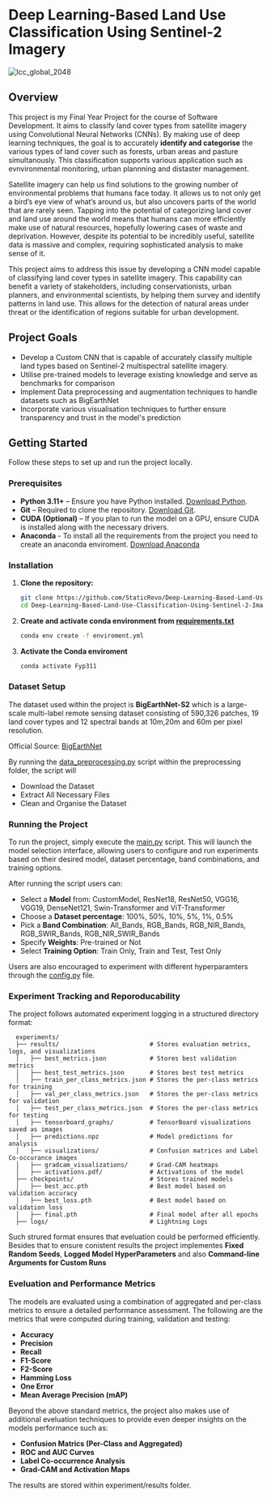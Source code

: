 # Deep Learning-Based Land Use Classification Using Sentinel-2 Imagery
![lcc_global_2048](https://github.com/StaticRevo/Deep-Learning-Based-Land-Use-Classification-Using-Sentinel-2-Imagery/assets/116385849/66458441-3032-439f-81a4-75b43a13d21e)

## Overview
This project is my Final Year Project for the course of Software Development. It aims to classify land cover types from satellite imagery using Convolutional Neural Networks (CNNs). By making use of deep learning techniques, the goal is to accurately **identify and categorise** the various types of land cover such as forests, urban areas and pasture simultanously. This classification supports various application such as evnvironmental monitoring, urban plannning and distaster management.

Satellite imagery can help us find solutions to the growing number of environmental problems that humans face today. It allows us to not only get a bird’s eye view of what’s around us, but also uncovers parts of the world that are rarely seen. Tapping into the potential of categorizing land cover and land use around the world means that humans can more efficiently make use of natural resources, hopefully lowering cases of waste and deprivation. However, despite its potential to be incredibly useful, satellite data is massive and complex, requiring sophisticated analysis to make sense of it.

This project aims to address this issue by developing a CNN model capable of classifying land cover types in satellite imagery. This capability can benefit a variety of stakeholders, including conservationists, urban planners, and environmental scientists, by helping them survey and identify patterns in land use. This allows for the detection of natural areas under threat or the identification of regions suitable for urban development.

## Project Goals
- Develop a Custom CNN that is capable of accurately classify multiple land types based on Sentinel-2 multispectral satellite imagery.
- Utilise pre-trained models to leverage existing knowledge and serve as benchmarks for comparison
- Implement Data preprocessing and augmentation techniques to handle datasets such as BigEarthNet
- Incorporate various visualisation techniques to further ensure transparency and trust in the model's prediction

## Getting Started
Follow these steps to set up and run the project locally.
### Prerequisites
- **Python 3.11+** – Ensure you have Python installed. [Download Python](https://www.python.org/downloads/).
- **Git** – Required to clone the repository. [Download Git](https://git-scm.com/downloads).
- **CUDA (Optional)** – If you plan to run the model on a GPU, ensure CUDA is installed along with the necessary drivers.
- **Anaconda** - To install all the requirements from the project you need to create an anaconda enviroment. [Download Anaconda](https://www.anaconda.com/products/distribution)

### Installation
1. **Clone the repository:**
   ```bash
   git clone https://github.com/StaticRevo/Deep-Learning-Based-Land-Use-Classification-Using-Sentinel-2-Imagery.git
   cd Deep-Learning-Based-Land-Use-Classification-Using-Sentinel-2-Imagery
   
2. **Create and activate conda environment from [requirements.txt](https://github.com/StaticRevo/FYP-Multi-Label-Classification-using-Deep-Learning/blob/main/requirements.txt)**
   ```bash
   conda env create -f enviroment.yml

3. **Activate the Conda enviroment**
   ```bash
   conda activate Fyp311

### Dataset Setup
The dataset used within the project is **BigEarthNet-S2** which is a large-scale multi-label remote sensing dataset consisting of 590,326 patches, 19 land cover types and 12 spectral bands at 10m,20m and 60m per pixel resolution.

Official Source: [BigEarthNet](https://bigearth.net/)

By running the [data_preprocessing.py](https://github.com/StaticRevo/FYP-Multi-Label-Classification-using-Deep-Learning/blob/main/FYPProjectMultiSpectral/preprocessing/data_preprocessing.py) script within the preprocessing folder, the script will
- Download the Dataset
- Extract All Necessary Files
- Clean and Organise the Dataset

### Running the Project
To run the project, simply execute the [main.py](https://github.com/StaticRevo/FYP-Multi-Label-Classification-using-Deep-Learning/blob/main/main.py) script. This will launch the model selection interface, allowing users to configure and run experiments based on their desired model, dataset percentage, band combinations, and training options.

After running the script users can:
- Select a **Model** from: CustomModel, ResNet18, ResNet50, VGG16, VGG19, DenseNet121, Swin-Transformer and ViT-Transformer
- Choose a **Dataset percentage**: 100%, 50%, 10%, 5%, 1%, 0.5%
- Pick a **Band Combination**: All_Bands, RGB_Bands, RGB_NIR_Bands, RGB_SWIR_Bands, RGB_NIR_SWIR_Bands
- Specify **Weights**: Pre-trained or Not
- Select **Training Option**: Train Only, Train and Test, Test Only

Users are also encouraged to experiment with different hyperparamters through the [config.py](https://github.com/StaticRevo/FYP-Multi-Label-Classification-using-Deep-Learning/blob/main/FYPProjectMultiSpectral/config/config.py) file.

### Experiment Tracking and Reporoducability
The project follows automated experiment logging in a structured directory format:

      experiments/
      ├── results/                         # Stores evaluation metrics, logs, and visualizations
      │   ├── best_metrics.json            # Stores best validation metrics
      │   ├── best_test_metrics.json       # Stores best test metrics
      │   ├── train_per_class_metrics.json # Stores the per-class metrics for training
      │   ├── val_per_class_metrics.json   # Stores the per-class metrics for validation
      │   ├── test_per_class_metrics.json  # Stores the per-class metrics for testing
      │   ├── tensorboard_graphs/          # TensorBoard visualizations saved as images
      │   ├── predictions.npz              # Model predictions for analysis
      │   ├── visualizations/              # Confusion matrices and Label Co-occurance images
      │   ├── gradcam_visualizations/      # Grad-CAM heatmaps
      │   ├── activations.pdf/             # Activations of the model
      ├── checkpoints/                     # Stores trained models
      │   ├── best_acc.pth                 # Best model based on validation accuracy
      │   ├── best_loss.pth                # Best model based on validation loss
      │   ├── final.pth                    # Final model after all epochs
      ├── logs/                            # Lightning Logs 

Such strured format ensures that eveluation could be performed efficiently. Besides that to ensure conistent results the project implementes **Fixed Random Seeds**, **Logged Model HyperParameters** and also **Command-line Arguments for Custom Runs**

### Eveluation and Performance Metrics
The models are evaluated using a combination of aggregated and per-class metrics to ensure a detailed performance assessment. The following are the metrics that were computed during training, validation and testing:
- **Accuracy**
- **Precision**
- **Recall**
- **F1-Score**
- **F2-Score**
- **Hamming Loss**
- **One Error**
- **Mean Average Precision (mAP)**

Beyond the above standard metrics, the project also makes use of additional eveluation techniques to provide even deeper insights on the models performance such as:
- **Confusion Matrics (Per-Class and Aggregated)**
- **ROC and AUC Curves**
- **Label Co-occurrence Analysis**
- **Grad-CAM and Activation Maps**

The results are stored within experiment/results folder.
